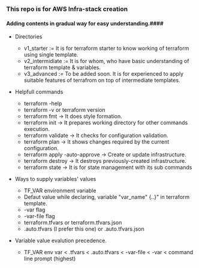 ### This repo is for AWS Infra-stack creation ###
#### Adding contents in gradual way for easy understanding.####
* Directories
  * v1_starter := It is for terraform starter to know working of terraform using single template.
  * v2_intermidiate := It is for whom, who have basic understanding of terraform template & variables.
  * v3_advanced := To be added soon. It is for experienced to apply suitable features of terrafrom on top of intermediate templates. 

* Helpfull commands
  * terraform -help
  * terraform -v or terraform version
  * terraform fmt                 -> It does style formation.
  * terraform init                -> It prepares working directory for other commands execution.
  * terraform validate            -> It checks for configuration validation.
  * terraform plan                -> It shows changes required by the current configuration.
  * terraform apply -auto-approve -> Create or update infrastructure.
  * terraform destroy             -> It destroys previously-created infrastructure.
  * terraform state               -> It is for state management with its sub commands

* Ways to supply variables' values
  * TF_VAR environment variable
  * Defaut value while declaring, variable "var_name" {..}" in terraform template.
  * -var flag
  * -var-file flag
  * terraform.tfvars or terraform.tfvars.json
  * .auto.tfvars (I prefer this one) or .auto.tfvars.json

* Variable value evalution precedence.
  * TF_VAR env var < .tfvars < .auto.tfvars < -var-file < -var < command line prompt (highest)

